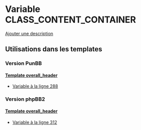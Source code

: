 # Variable CLASS_CONTENT_CONTAINER
[Ajouter une description](https://fa-tvars.appspot.com/var/CLASS_CONTENT_CONTAINER)

## Utilisations dans les templates

### Version PunBB

#### [Template overall_header](punbb/overall_header.md)
* [Variable &agrave; la ligne 288](../punbb/overall_header.tpl#L288)

### Version phpBB2

#### [Template overall_header](subsilver/overall_header.md)
* [Variable &agrave; la ligne 312](../subsilver/overall_header.tpl#L312)